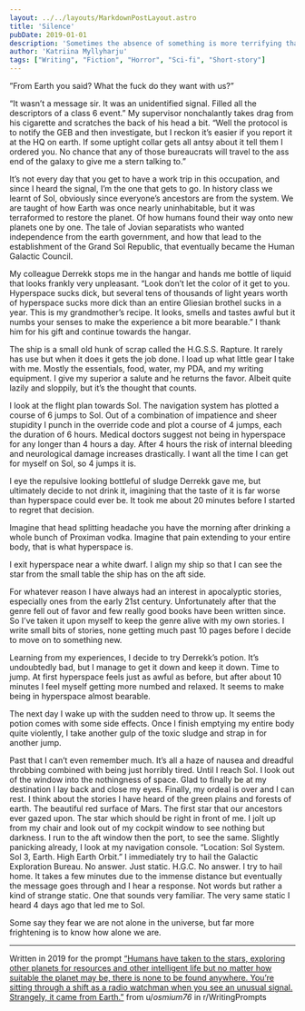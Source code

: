 ```yaml
---
layout: ../../layouts/MarkdownPostLayout.astro
title: 'Silence'
pubDate: 2019-01-01
description: 'Sometimes the absence of something is more terrifying than the presence of it'
author: 'Katriina Myllyharju'
tags: ["Writing", "Fiction", "Horror", "Sci-fi", "Short-story"]
---
```

”From Earth you said? What the fuck do they want with us?”

“It wasn’t a message sir. It was an unidentified signal. Filled all the descriptors of a class 6 event.” My supervisor nonchalantly takes drag from his cigarette and scratches the back of his head a bit. “Well the protocol is to notify the GEB and then investigate, but I reckon it’s easier if you report it at the HQ on earth. If some uptight collar gets all antsy about it tell them I ordered you. No chance that any of those bureaucrats will travel to the ass end of the galaxy to give me a stern talking to.”

It’s not every day that you get to have a work trip in this occupation, and since I heard the signal, I’m the one that gets to go. In history class we learnt of Sol, obviously since everyone’s ancestors are from the system. We are taught of how Earth was once nearly uninhabitable, but it was terraformed to restore the planet. Of how humans found their way onto new planets one by one. The tale of Jovian separatists who wanted independence from the earth government, and how that lead to the establishment of the Grand Sol Republic, that eventually became the Human Galactic Council.

My colleague Derrekk stops me in the hangar and hands me bottle of liquid that looks frankly very unpleasant. “Look don’t let the color of it get to you. Hyperspace sucks dick, but several tens of thousands of light years worth of hyperspace sucks more dick than an entire Gliesian brothel sucks in a year. This is my grandmother’s recipe. It looks, smells and tastes awful but it numbs your senses to make the experience a bit more bearable.” I thank him for his gift and continue towards the hangar.

The ship is a small old hunk of scrap called the H.G.S.S. Rapture. It rarely has use but when it does it gets the job done. I load up what little gear I take with me. Mostly the essentials, food, water, my PDA, and my writing equipment. I give my superior a salute and he returns the favor. Albeit quite lazily and sloppily, but it’s the thought that counts.

I look at the flight plan towards Sol. The navigation system has plotted a course of 6 jumps to Sol. Out of a combination of impatience and sheer stupidity I punch in the override code and plot a course of 4 jumps, each the duration of 6 hours. Medical doctors suggest not being in hyperspace for any longer than 4 hours a day. After 4 hours the risk of internal bleeding and neurological damage increases drastically. I want all the time I can get for myself on Sol, so 4 jumps it is.

I eye the repulsive looking bottleful of sludge Derrekk gave me, but ultimately decide to not drink it, imagining that the taste of it is far worse than hyperspace could ever be. It took me about 20 minutes before I started to regret that decision.

Imagine that head splitting headache you have the morning after drinking a whole bunch of Proximan vodka. Imagine that pain extending to your entire body, that is what hyperspace is.

I exit hyperspace near a white dwarf. I align my ship so that I can see the star from the small table the ship has on the aft side.

For whatever reason I have always had an interest in apocalyptic stories, especially ones from the early 21st century. Unfortunately after that the genre fell out of favor and few really good books have been written since. So I’ve taken it upon myself to keep the genre alive with my own stories. I write small bits of stories, none getting much past 10 pages before I decide to move on to something new.

Learning from my experiences, I decide to try Derrekk’s potion. It’s undoubtedly bad, but I manage to get it down and keep it down. Time to jump. At first hyperspace feels just as awful as before, but after about 10 minutes I feel myself getting more numbed and relaxed. It seems to make being in hyperspace almost bearable.

The next day I wake up with the sudden need to throw up. It seems the potion comes with some side effects. Once I finish emptying my entire body quite violently, I take another gulp of the toxic sludge and strap in for another jump.

Past that I can’t even remember much. It’s all a haze of nausea and dreadful throbbing combined with being just horribly tired. Until I reach Sol. I look out of the window into the nothingness of space. Glad to finally be at my destination I lay back and close my eyes. Finally, my ordeal is over and I can rest. I think about the stories I have heard of the green plains and forests of earth. The beautiful red surface of Mars. The first star that our ancestors ever gazed upon. The star which should be right in front of me. I jolt up from my chair and look out of my cockpit window to see nothing but darkness. I run to the aft window then the port, to see the same. Slightly panicking already, I look at my navigation console. “Location: Sol System. Sol 3, Earth. High Earth Orbit.” I immediately try to hail the Galactic Exploration Bureau. No answer. Just static. H.G.C. No answer. I try to hail home. It takes a few minutes due to the immense distance but eventually the message goes through and I hear a response. Not words but rather a kind of strange static. One that sounds very familiar. The very same static I heard 4 days ago that led me to Sol.

Some say they fear we are not alone in the universe, but far more frightening is to know how alone we are.

---

Written in 2019 for the prompt [“Humans have taken to the stars, exploring other planets for resources and other intelligent life but no matter how suitable the planet may be, there is none to be found anywhere. You’re sitting through a shift as a radio watchman when you see an unusual signal. Strangely, it came from Earth.”](https://www.reddit.com/r/WritingPrompts/comments/boearc/comment/engyoev/?context=3) from u/_osmium76_ in r/WritingPrompts